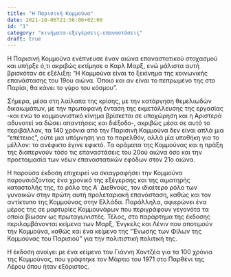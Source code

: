 ```yaml
---
title: "Η Παρισινή Κομμούνα"
date: 2021-10-06T21:56:06+02:00
id: "1"
category: "κινήματα-εξεγέρσεις-επαναστάσεις"
draft: true
---
```

Η Παρισινή Κομμούνα ενέπνευσε έναν αιώνα επαναστατικού στοχασμού και υπήρξε ό,τι ακριβώς εκτίμησε ο Καρλ Μαρξ, ενώ μάλιστα αυτή βρισκόταν σε εξέλιξη: “Η Κομμούνα είναι το ξεκίνημα της κοινωνικής επανάστασης του 19ου αιώνα. Όποιο και αν είναι το πεπρωμένο της στο Παρίσι, θα κάνει το γύρο του κόσμου”.

Σήμερα, μέσα στη λαίλαπα της κρίσης, με την κατάργηση θεμελιωδών δικαιωμάτων, με την πρωτοφανή ένταση της εκμετάλλευσης της εργασίας -και ενώ το κομμουνιστικό κίνημα βρίσκεται σε υποχώρηση και η Αριστερά αδυνατεί να δώσει απαντήσεις και διέξοδο-, ακριβώς μέσα σε αυτό το περιβάλλον, τα 140 χρόνια από την Παρισινή Κομμούνα δεν είναι απλά μια “επέτειος”, ούτε μια υπόμνηση για το παρελθόν, αλλά μία υποθήκη για το μέλλον: το ανέφικτο έγινε εφικτό. Τα οράματα της Κομμούνας και η πράξη της διαπερνούν τόσο τις επαναστάσεις του 20ού αιώνα όσο και την προετοιμασία των νέων επαναστατικών εφόδων στον 21ο αιώνα.

Η παρούσα έκδοση επιχειρεί να σκιαγραφήσει την Κομμούνα παρουσιάζοντας ένα χρονικό της εξέγερσης και της αιματηρής καταστολής της, το ρόλο της Α΄ Διεθνούς, τον ιδιαίτερο ρόλο των γυναικών στην πρώτη αυτή προλεταριακή επανάσταση, καθώς και τον αντίκτυπο της Κομμούνας στην Ελλάδα. Παράλληλα, αφιερώνει ένα μέρος της σε μαρτυρίες Κομμουνάρων που περιγράφουν γεγονότα τα οποία βίωσαν ως πρωταγωνιστές. Τέλος, στο παράρτημα της έκδοσης περιλαμβάνονται κείμενα των Μαρξ, Ένγκελς και Λένιν που αποτιμούν την Κομμούνα, καθώς και ένα κείμενο της “Ένωσης των Φίλων της Κομμούνας του Παρισιού” για την πολιτιστική πολιτική της.

Η έκδοση ανοίγει με ένα κείμενο του Γιάννη Χοντζέα για τα 100 χρόνια της Κομμούνας, που γράφτηκε τον Μάρτιο του 1971 στο Παρθένι της Λέρου όπου ήταν εξόριστος.
